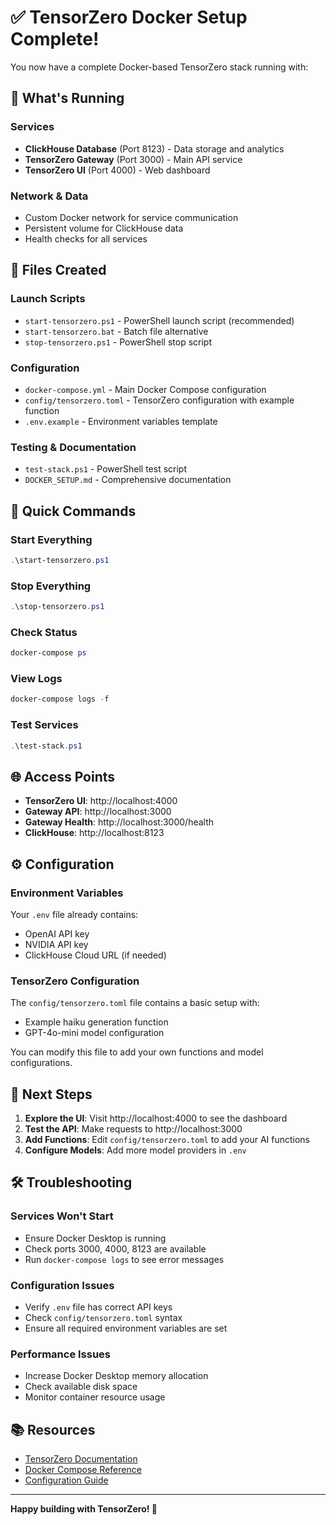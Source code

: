 # ✅ TensorZero Docker Setup Complete!

You now have a complete Docker-based TensorZero stack running with:

## 🚀 What's Running

### Services
- **ClickHouse Database** (Port 8123) - Data storage and analytics
- **TensorZero Gateway** (Port 3000) - Main API service
- **TensorZero UI** (Port 4000) - Web dashboard

### Network & Data
- Custom Docker network for service communication
- Persistent volume for ClickHouse data
- Health checks for all services

## 📁 Files Created

### Launch Scripts
- `start-tensorzero.ps1` - PowerShell launch script (recommended)
- `start-tensorzero.bat` - Batch file alternative
- `stop-tensorzero.ps1` - PowerShell stop script

### Configuration
- `docker-compose.yml` - Main Docker Compose configuration
- `config/tensorzero.toml` - TensorZero configuration with example function
- `.env.example` - Environment variables template

### Testing & Documentation
- `test-stack.ps1` - PowerShell test script
- `DOCKER_SETUP.md` - Comprehensive documentation

## 🎯 Quick Commands

### Start Everything
```powershell
.\start-tensorzero.ps1
```

### Stop Everything
```powershell
.\stop-tensorzero.ps1
```

### Check Status
```powershell
docker-compose ps
```

### View Logs
```powershell
docker-compose logs -f
```

### Test Services
```powershell
.\test-stack.ps1
```

## 🌐 Access Points

- **TensorZero UI**: http://localhost:4000
- **Gateway API**: http://localhost:3000
- **Gateway Health**: http://localhost:3000/health
- **ClickHouse**: http://localhost:8123

## ⚙️ Configuration

### Environment Variables
Your `.env` file already contains:
- OpenAI API key
- NVIDIA API key
- ClickHouse Cloud URL (if needed)

### TensorZero Configuration
The `config/tensorzero.toml` file contains a basic setup with:
- Example haiku generation function
- GPT-4o-mini model configuration

You can modify this file to add your own functions and model configurations.

## 🔧 Next Steps

1. **Explore the UI**: Visit http://localhost:4000 to see the dashboard
2. **Test the API**: Make requests to http://localhost:3000
3. **Add Functions**: Edit `config/tensorzero.toml` to add your AI functions
4. **Configure Models**: Add more model providers in `.env`

## 🛠️ Troubleshooting

### Services Won't Start
- Ensure Docker Desktop is running
- Check ports 3000, 4000, 8123 are available
- Run `docker-compose logs` to see error messages

### Configuration Issues
- Verify `.env` file has correct API keys
- Check `config/tensorzero.toml` syntax
- Ensure all required environment variables are set

### Performance Issues
- Increase Docker Desktop memory allocation
- Check available disk space
- Monitor container resource usage

## 📚 Resources

- [TensorZero Documentation](https://www.tensorzero.com/docs)
- [Docker Compose Reference](https://docs.docker.com/compose/)
- [Configuration Guide](https://www.tensorzero.com/docs/gateway/configuration)

---

**Happy building with TensorZero! 🚀**
